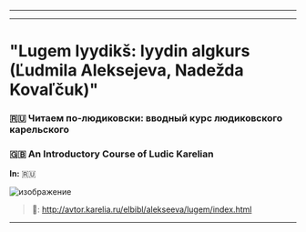 ***
***

# "Lugem lyydikš: lyydin algkurs (Ľudmila Aleksejeva, Nadežda Kovaľčuk)"
### 🇷🇺 Читаем по-людиковски: вводный курс людиковского карельского
### 🇬🇧 An Introductory Course of Ludic Karelian

**In:** 🇷🇺

![изображение](https://github.com/JustARyo/UralicsOfRussia/assets/31369233/9bcf7b76-1b85-47b8-8b04-5317fd60be6d)


> 📖: http://avtor.karelia.ru/elbibl/alekseeva/lugem/index.html

***
